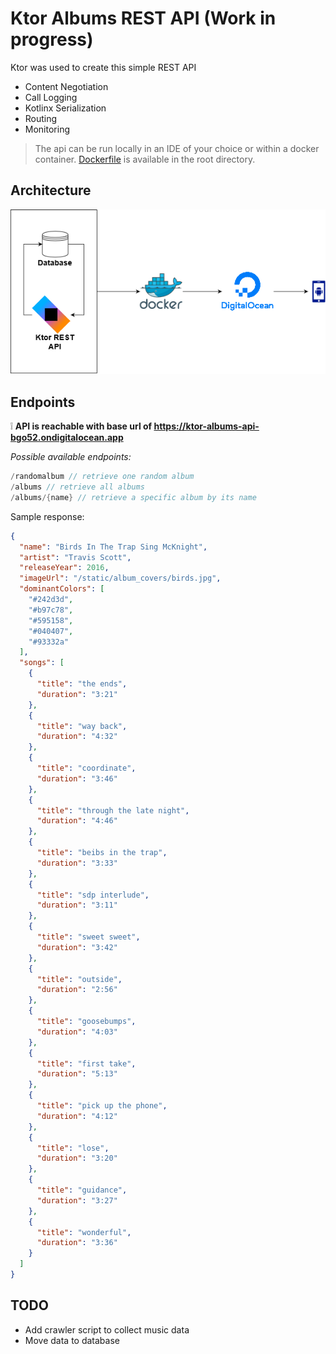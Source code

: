 # Ktor Albums REST API (Work in progress)

Ktor was used to create this simple REST API

- Content Negotiation
- Call Logging
- Kotlinx Serialization
- Routing
- Monitoring

> The api can be run locally in an IDE of your choice or within a docker container. [Dockerfile](https://github.com/torbenziegler/ktor-albums-api/blob/main/Dockerfile) is available in the root directory.

## Architecture

<img src="https://github.com/torbenziegler/ktor-albums-api/blob/main/Images/architecture.png" />

## Endpoints

:grey_exclamation: **API is reachable with base url of https://ktor-albums-api-bgo52.ondigitalocean.app**

_Possible available endpoints:_

``` kotlin
/randomalbum // retrieve one random album
/albums // retrieve all albums
/albums/{name} // retrieve a specific album by its name
```

Sample response:

``` json
{
  "name": "Birds In The Trap Sing McKnight",
  "artist": "Travis Scott",
  "releaseYear": 2016,
  "imageUrl": "/static/album_covers/birds.jpg",
  "dominantColors": [
    "#242d3d",
    "#b97c78",
    "#595158",
    "#040407",
    "#93332a"
  ],
  "songs": [
    {
      "title": "the ends",
      "duration": "3:21"
    },
    {
      "title": "way back",
      "duration": "4:32"
    },
    {
      "title": "coordinate",
      "duration": "3:46"
    },
    {
      "title": "through the late night",
      "duration": "4:46"
    },
    {
      "title": "beibs in the trap",
      "duration": "3:33"
    },
    {
      "title": "sdp interlude",
      "duration": "3:11"
    },
    {
      "title": "sweet sweet",
      "duration": "3:42"
    },
    {
      "title": "outside",
      "duration": "2:56"
    },
    {
      "title": "goosebumps",
      "duration": "4:03"
    },
    {
      "title": "first take",
      "duration": "5:13"
    },
    {
      "title": "pick up the phone",
      "duration": "4:12"
    },
    {
      "title": "lose",
      "duration": "3:20"
    },
    {
      "title": "guidance",
      "duration": "3:27"
    },
    {
      "title": "wonderful",
      "duration": "3:36"
    }
  ]
}
```

## TODO

- Add crawler script to collect music data
- Move data to database
